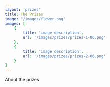 ```yaml
---
layout: 'prizes'
title: The Prizes
image: "/images/flower.png"
images: [
    {
        title: 'image description',
        url: '/images/prizes/prizes-1-06.png'
    },
    {
        title: 'image description',
        url: '/images/prizes/prizes-2-06.png'
    }
]
---
```


About the prizes